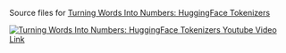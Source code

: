 Source files for [ Turning Words Into Numbers: HuggingFace Tokenizers ](https://youtu.be/GakrB3DbRps)

[![ Turning Words Into Numbers: HuggingFace Tokenizers Youtube Video Link](https://img.youtube.com/vi/GakrB3DbRps/0.jpg)](https://www.youtube.com/watch?v=GakrB3DbRps)
